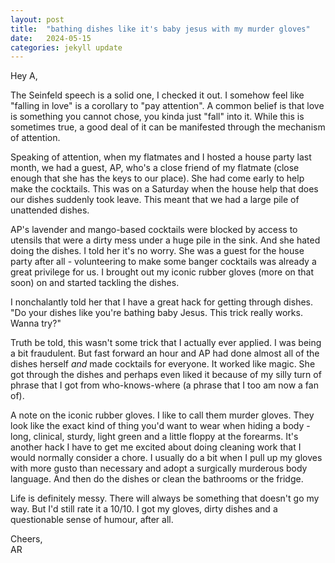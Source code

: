 ```yaml
---
layout: post
title:  "bathing dishes like it's baby jesus with my murder gloves"
date:   2024-05-15
categories: jekyll update
---
```


Hey A,

The Seinfeld speech is a solid one, I checked it out. I somehow feel like
"falling in love" is a corollary to "pay attention". A common belief is that
love is something you cannot chose, you kinda just "fall" into it. While this is
sometimes true, a good deal of it can be  manifested through the mechanism of
attention.

Speaking of attention, when my flatmates and I hosted a house party last month,
we had a guest, AP, who's a close friend of my flatmate (close enough that she
has the keys to our place). She had come early to help make the cocktails. This
was on a Saturday when the house help that does our dishes suddenly took leave.
This meant that we had a large pile of unattended dishes.

AP's lavender and mango-based cocktails were blocked by access to utensils that
were a dirty mess under a huge pile in the sink. And she hated doing the dishes.
I told her it's no worry. She was a guest for the house party after all -
volunteering to make some banger cocktails was already a great privilege for us.
I brought out my iconic rubber gloves (more on that soon) on and started
tackling the dishes.

I nonchalantly told her that I have a great hack for getting through dishes. "Do
your dishes like you're bathing baby Jesus. This trick really works. Wanna try?"

Truth be told, this wasn't some trick that I actually ever applied. I was being
a bit fraudulent. But fast forward an hour and AP had done almost all of the
dishes herself _and_ made cocktails for everyone. It worked like magic. She got
through the dishes and perhaps even liked it because of my silly turn of phrase
that I got from who-knows-where (a phrase that I too am now a fan of).

A note on the iconic rubber gloves. I like to call them murder gloves. They look
like the exact kind of thing you'd want to wear when hiding a body - long,
clinical, sturdy, light green and a little floppy at the forearms. It's another
hack I have to get me excited about doing cleaning work that I would normally
consider a chore. I usually do a bit when I pull up my gloves with more gusto
than necessary and adopt a surgically murderous body language. And then do the
dishes or clean the bathrooms or the fridge.

Life is definitely messy. There will always be something that doesn't go my way.
But I'd still rate it a 10/10. I got my gloves, dirty dishes and a questionable
sense of humour, after all.

Cheers,  
AR

